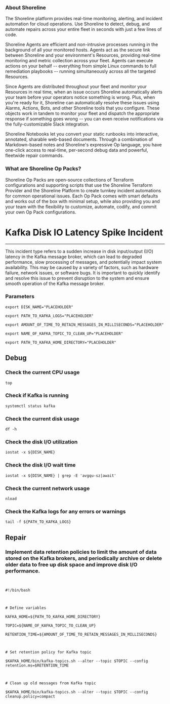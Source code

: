 
### About Shoreline
The Shoreline platform provides real-time monitoring, alerting, and incident automation for cloud operations. Use Shoreline to detect, debug, and automate repairs across your entire fleet in seconds with just a few lines of code.

Shoreline Agents are efficient and non-intrusive processes running in the background of all your monitored hosts. Agents act as the secure link between Shoreline and your environment's Resources, providing real-time monitoring and metric collection across your fleet. Agents can execute actions on your behalf -- everything from simple Linux commands to full remediation playbooks -- running simultaneously across all the targeted Resources.

Since Agents are distributed throughout your fleet and monitor your Resources in real time, when an issue occurs Shoreline automatically alerts your team before your operators notice something is wrong. Plus, when you're ready for it, Shoreline can automatically resolve these issues using Alarms, Actions, Bots, and other Shoreline tools that you configure. These objects work in tandem to monitor your fleet and dispatch the appropriate response if something goes wrong -- you can even receive notifications via the fully-customizable Slack integration.

Shoreline Notebooks let you convert your static runbooks into interactive, annotated, sharable web-based documents. Through a combination of Markdown-based notes and Shoreline's expressive Op language, you have one-click access to real-time, per-second debug data and powerful, fleetwide repair commands.

### What are Shoreline Op Packs?
Shoreline Op Packs are open-source collections of Terraform configurations and supporting scripts that use the Shoreline Terraform Provider and the Shoreline Platform to create turnkey incident automations for common operational issues. Each Op Pack comes with smart defaults and works out of the box with minimal setup, while also providing you and your team with the flexibility to customize, automate, codify, and commit your own Op Pack configurations.

# Kafka Disk IO Latency Spike Incident
---

This incident type refers to a sudden increase in disk input/output (I/O) latency in the Kafka message broker, which can lead to degraded performance, slow processing of messages, and potentially impact system availability. This may be caused by a variety of factors, such as hardware failure, network issues, or software bugs. It is important to quickly identify and resolve this issue to prevent disruption to the system and ensure smooth operation of the Kafka message broker.

### Parameters
```shell
export DISK_NAME="PLACEHOLDER"

export PATH_TO_KAFKA_LOGS="PLACEHOLDER"

export AMOUNT_OF_TIME_TO_RETAIN_MESSAGES_IN_MILLISECONDS="PLACEHOLDER"

export NAME_OF_KAFKA_TOPIC_TO_CLEAN_UP="PLACEHOLDER"

export PATH_TO_KAFKA_HOME_DIRECTORY="PLACEHOLDER"
```

## Debug

### Check the current CPU usage
```shell
top
```

### Check if Kafka is running
```shell
systemctl status kafka
```

### Check the current disk usage
```shell
df -h
```

### Check the disk I/O utilization
```shell
iostat -x ${DISK_NAME}
```

### Check the disk I/O wait time
```shell
iostat -x ${DISK_NAME} | grep -E 'avgqu-sz|await'
```

### Check the current network usage
```shell
nload
```

### Check the Kafka logs for any errors or warnings
```shell
tail -f ${PATH_TO_KAFKA_LOGS}
```

## Repair

### Implement data retention policies to limit the amount of data stored on the Kafka brokers, and periodically archive or delete older data to free up disk space and improve disk I/O performance.
```shell


#!/bin/bash



# Define variables

KAFKA_HOME=${PATH_TO_KAFKA_HOME_DIRECTORY}

TOPIC=${NAME_OF_KAFKA_TOPIC_TO_CLEAN_UP}

RETENTION_TIME=${AMOUNT_OF_TIME_TO_RETAIN_MESSAGES_IN_MILLISECONDS}



# Set retention policy for Kafka topic

$KAFKA_HOME/bin/kafka-topics.sh --alter --topic $TOPIC --config retention.ms=$RETENTION_TIME



# Clean up old messages from Kafka topic

$KAFKA_HOME/bin/kafka-topics.sh --alter --topic $TOPIC --config cleanup.policy=compact


```